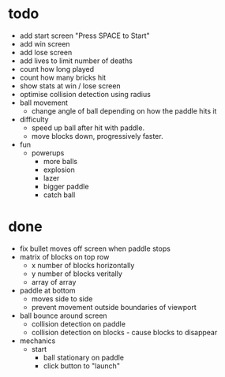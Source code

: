 # todo
- add start screen "Press SPACE to Start"
- add win screen
- add lose screen
- add lives to limit number of deaths
- count how long played
- count how many bricks hit
- show stats at win / lose screen
- optimise collision detection using radius
- ball movement
    - change angle of ball depending on how the paddle hits it
- difficulty
    - speed up ball after hit with paddle.
    - move blocks down, progressively faster.
- fun
    - powerups
        - more balls
        - explosion
        - lazer
        - bigger paddle
        - catch ball

# done
- fix bullet moves off screen when paddle stops
- matrix of blocks on top row
    - x number of blocks horizontally
    - y number of blocks veritally
    - array of array
- paddle at bottom
    - moves side to side
    - prevent movement outside boundaries of viewport
- ball bounce around screen
    - collision detection on paddle
    - collision detection on blocks - cause blocks to disappear
- mechanics
    - start
        - ball stationary on paddle
        - click button to "launch"






